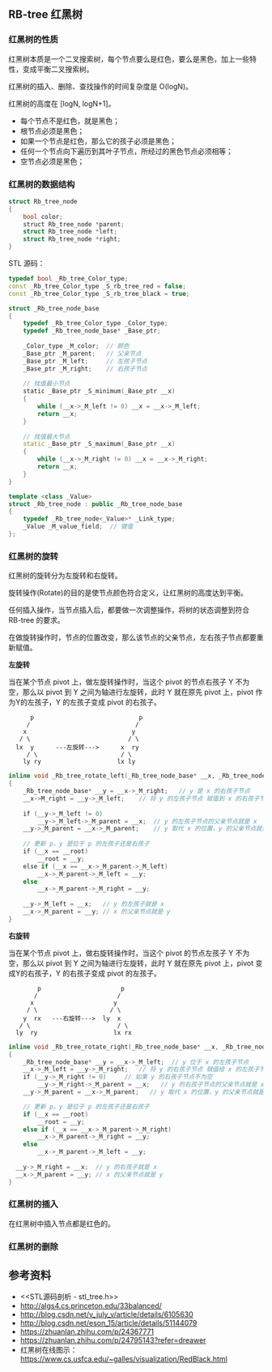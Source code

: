 ## RB-tree 红黑树

### 红黑树的性质

红黑树本质是一个二叉搜索树，每个节点要么是红色，要么是黑色，加上一些特性，变成平衡二叉搜索树。

红黑树的插入、删除、查找操作的时间复杂度是 O(logN)。

红黑树的高度在 [logN, logN+1]。

* 每个节点不是红色，就是黑色；
* 根节点必须是黑色；
* 如果一个节点是红色，那么它的孩子必须是黑色；
* 任何一个节点向下遍历到其叶子节点，所经过的黑色节点必须相等；
* 空节点必须是黑色；

### 红黑树的数据结构

```cpp
struct Rb_tree_node
{
    bool color;
    struct Rb_tree_node *parent;
    struct Rb_tree_node *left;
    struct Rb_tree_node *right;
}
```

STL 源码：
```cpp
typedef bool _Rb_tree_Color_type;
const _Rb_tree_Color_type _S_rb_tree_red = false;
const _Rb_tree_Color_type _S_rb_tree_black = true;

struct _Rb_tree_node_base
{
    typedef _Rb_tree_Color_type _Color_type;
    typedef _Rb_tree_node_base* _Base_ptr;
    
    _Color_type _M_color;  // 颜色
    _Base_ptr _M_parent;   // 父亲节点
    _Base_ptr _M_left;     // 左孩子节点
    _Base_ptr _M_right;    // 右孩子节点
    
    // 找值最小节点
    static _Base_ptr _S_minimum(_Base_ptr __x)
    {
        while (__x->_M_left != 0) __x = __x->_M_left;
        return __x;
    }
    
    // 找值最大节点
    static _Base_ptr _S_maximum(_Base_ptr __x)
    {
        while (__x->_M_right != 0) __x = __x->_M_right;
        return __x;
    }
}

template <class _Value>
struct _Rb_tree_node : public _Rb_tree_node_base
{
    typedef _Rb_tree_node<_Value>* _Link_type;
    _Value _M_value_field;  // 键值
};
```

### 红黑树的旋转

红黑树的旋转分为左旋转和右旋转。

旋转操作(Rotate)的目的是使节点颜色符合定义，让红黑树的高度达到平衡。

任何插入操作，当节点插入后，都要做一次调整操作，将树的状态调整到符合 RB-tree 的要求。

在做旋转操作时，节点的位置改变，那么该节点的父亲节点，左右孩子节点都要重新赋值。

**左旋转**

当在某个节点 pivot 上，做左旋转操作时，当这个 pivot 的节点右孩子 Y 不为空，那么以 pivot 到 Y 之间为轴进行左旋转，此时 Y 就在原先 pivot 上，pivot 作为Y的左孩子，Y 的左孩子变成 pivot 的右孩子。

```
      p                             p 
     /                             / 
    x                             y 
   / \                           / \ 
  lx  y      ---左旋转--->      x  ry 
     / \                       / \ 
    ly ry                     lx ly 
```

```cpp
inline void _Rb_tree_rotate_left(_Rb_tree_node_base* __x, _Rb_tree_node_base*& __root)
{
    _Rb_tree_node_base* __y = __x->_M_right;   // y 是 x 的右孩子节点
    __x->M_right = __y->_M_left;    // 将 y 的左孩子节点 赋值到 x 的右孩子节点
    
    if (__y->_M_left != 0)
        __y->_M_left->_M_parent = __x;  // y 的左孩子节点的父亲节点就是 x
    __y->_M_parent = __x->_M_parent;    // y 取代 x 的位置，y 的父亲节点就是 x 的父亲节点
    
    // 更新 p，y 是位于 p 的左孩子还是右孩子
    if (__x == __root)
        __root = __y;
    else if (__x == __x->_M_parent->_M_left)
        __x->_M_parent->_M_left = __y;
    else 
        __x->_M_parent->_M_right = __y;
    
    __y->_M_left = __x;   // y 的左孩子就是 x
    __x->_M_parent = __y; // x 的父亲节点就是 y
}
```

**右旋转**

当在某个节点 pivot 上，做右旋转操作时，当这个 pivot 的节点左孩子 Y 不为空，那么以 pivot 到 Y 之间为轴进行左旋转，此时 Y 就在原先 pivot 上，pivot 变成Y的右孩子，Y 的右孩子变成 pivot 的左孩子。

```
        p                      p 
       /                      / 
      x                      y 
     / \                    / \ 
    y  rx   ---右旋转--->  ly  x 
   / \                        / \ 
  ly  ry                     lx rx 
```

```cpp
inline void _Rb_tree_rotate_right(_Rb_tree_node_base* __x, _Rb_tree_node_base*& __root)
{
    _Rb_tree_node_base* __y = __x->_M_left;  // y 位于 x 的左孩子节点
    __x->_M_left = __y->_M_right;   // 将 y 的右孩子节点 赋值给 x 的左孩子节点
    if (__y->_M_right != 0)     // 如果 y 的右孩子节点不为空
        __y->_M_right->_M_parent = __x;   // y 的右孩子节点的父亲节点就是 x
    __y->_M_parent = __x->_M_parent;   // y 取代 x 的位置，y 的父亲节点就是 x 的父亲节点

    // 更新 p，y 是位于 p 的左孩子还是右孩子
    if (__x == __root)
        __root = __y;
    else if (__x == __x->_M_parent->_M_right)
        __x->_M_parent->_M_right = __y;
    else
        __x->_M_parent->_M_left = __y;
        
  __y->_M_right = __x;  // y 的右孩子就是 x
  __x->_M_parent = __y; // x 的父亲节点就是 y
}
```

### 红黑树的插入

在红黑树中插入节点都是红色的。

### 红黑树的删除

## 参考资料

* <<STL源码剖析 - stl_tree.h>>
* http://algs4.cs.princeton.edu/33balanced/
* http://blog.csdn.net/v_july_v/article/details/6105630
* http://blog.csdn.net/eson_15/article/details/51144079
* https://zhuanlan.zhihu.com/p/24367771
* https://zhuanlan.zhihu.com/p/24795143?refer=dreawer
* 红黑树在线图示：https://www.cs.usfca.edu/~galles/visualization/RedBlack.html
